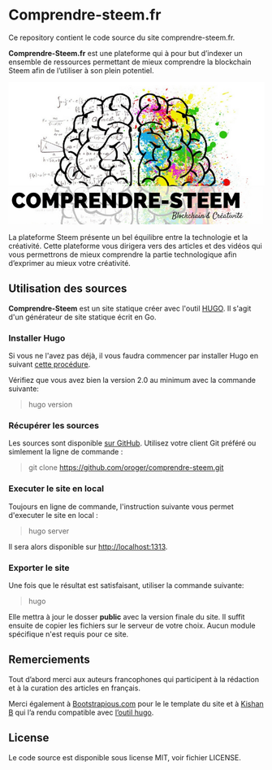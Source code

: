 # Comprendre-steem.fr

Ce repository contient le code source du site comprendre-steem.fr.

**Comprendre-Steem.fr** est une plateforme qui à pour but d’indexer un ensemble de ressources permettant de mieux comprendre la blockchain Steem afin de l’utiliser à son plein potentiel.

![Logo Comprendre-Steem.fr](static/img/logo-medium.jpg)

La plateforme Steem présente un bel équilibre entre la technologie et la créativité. Cette plateforme vous dirigera vers des articles et des vidéos qui vous permettrons de mieux comprendre la partie technologique afin d’exprimer au mieux votre créativité.

## Utilisation des sources

**Comprendre-Steem** est un site statique créer avec l'outil [HUGO](https://gohugo.io/). Il s'agit d'un générateur de site statique écrit en Go.

### Installer Hugo

Si vous ne l'avez pas déjà, il vous faudra commencer par installer Hugo en suivant [cette procédure](https://gohugo.io/getting-started/installing).  

Vérifiez que vous avez bien la version 2.0 au minimum avec la commande suivante:

> hugo version

### Récupérer les sources

Les sources sont disponible [sur GitHub](https://github.com/oroger/comprendre-steem.git). Utilisez votre client Git préféré ou simlement la ligne de commande :

> git clone https://github.com/oroger/comprendre-steem.git

### Executer le site en local

Toujours en ligne de commande, l'instruction suivante vous permet d'executer le site en local :

> hugo server

Il sera alors disponible sur [http://localhost:1313](http://localhost:1313).

### Exporter le site

Une fois que le résultat est satisfaisant, utiliser la commande suivante:

> hugo 

Elle mettra à jour le dosser **public** avec la version finale du site.
Il suffit ensuite de copier les fichiers sur le serveur de votre choix.
Aucun module spécifique n'est requis pour ce site.

## Remerciements

Tout d’abord merci aux auteurs francophones qui participent à la rédaction et à la curation des articles en français.

Merci également à [Bootstrapious.com](https://bootstrapious.com/free-templates) pour le le template du site et à [Kishan B](https://github.com/kishaningithub) qui l’a rendu compatible avec [l’outil hugo](https://gohugo.io/).

## License

Le code source est disponible sous license MIT, voir fichier LICENSE.

